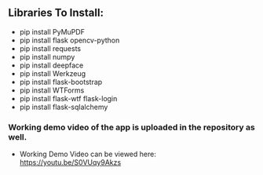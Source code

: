 ## Libraries To Install:
- pip install PyMuPDF <br>
- pip install flask opencv-python <br>
- pip install requests <br>
- pip install numpy <br>
- pip install deepface <br>
- pip install Werkzeug <br>
- pip install flask-bootstrap <br>
- pip install WTForms <br>
- pip install flask-wtf flask-login <br>
- pip install flask-sqlalchemy <br>

### Working demo video of the app is uploaded in the repository as well. 
- Working Demo Video can be viewed here: https://youtu.be/S0VUqy9Akzs
